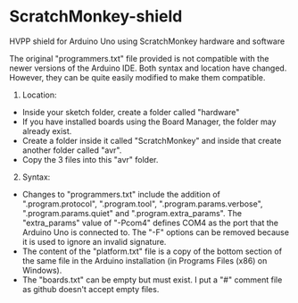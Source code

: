 # ScratchMonkey-shield
HVPP shield for Arduino Uno using ScratchMonkey hardware and software

The original "programmers.txt" file provided is not compatible with the newer versions of the Arduino IDE. 
Both syntax and location have changed. However, they can be quite easily modified to make them compatible. 
1. Location: 
- Inside your sketch folder, create a folder called "hardware" 
- If you have installed boards using the Board Manager, the folder may already exist. 
- Create a folder inside it called "ScratchMonkey" and inside that create another folder called "avr". 
- Copy the 3 files into this "avr" folder. 
2. Syntax: 
- Changes to "programmers.txt" include the addition of 
    ".program.protocol", ".program.tool", ".program.params.verbose", ".program.params.quiet" and ".program.extra_params". 
    The "extra_params" value of "-Pcom4" defines COM4 as the port that the Arduino Uno is connected to. 
    The "-F" options can be removed because it is used to ignore an invalid signature. 
- The content of the "platform.txt" file is a copy of the bottom section of the same file in the Arduino installation (in Programs Files (x86) on Windows). 
- The "boards.txt" can be empty but must exist. I put a "#" comment file as github doesn't accept empty files. 
